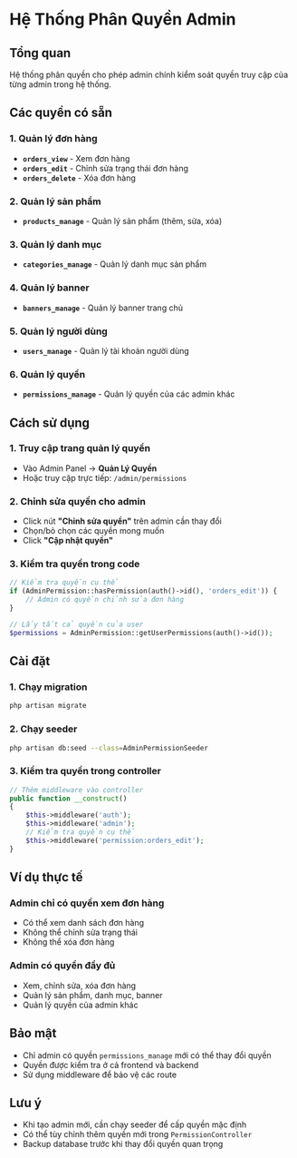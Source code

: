# Hệ Thống Phân Quyền Admin

## Tổng quan
Hệ thống phân quyền cho phép admin chính kiểm soát quyền truy cập của từng admin trong hệ thống.

## Các quyền có sẵn

### 1. Quản lý đơn hàng
- **`orders_view`** - Xem đơn hàng
- **`orders_edit`** - Chỉnh sửa trạng thái đơn hàng  
- **`orders_delete`** - Xóa đơn hàng

### 2. Quản lý sản phẩm
- **`products_manage`** - Quản lý sản phẩm (thêm, sửa, xóa)

### 3. Quản lý danh mục
- **`categories_manage`** - Quản lý danh mục sản phẩm

### 4. Quản lý banner
- **`banners_manage`** - Quản lý banner trang chủ

### 5. Quản lý người dùng
- **`users_manage`** - Quản lý tài khoản người dùng

### 6. Quản lý quyền
- **`permissions_manage`** - Quản lý quyền của các admin khác

## Cách sử dụng

### 1. Truy cập trang quản lý quyền
- Vào Admin Panel → **Quản Lý Quyền**
- Hoặc truy cập trực tiếp: `/admin/permissions`

### 2. Chỉnh sửa quyền cho admin
- Click nút **"Chỉnh sửa quyền"** trên admin cần thay đổi
- Chọn/bỏ chọn các quyền mong muốn
- Click **"Cập nhật quyền"**

### 3. Kiểm tra quyền trong code
```php
// Kiểm tra quyền cụ thể
if (AdminPermission::hasPermission(auth()->id(), 'orders_edit')) {
    // Admin có quyền chỉnh sửa đơn hàng
}

// Lấy tất cả quyền của user
$permissions = AdminPermission::getUserPermissions(auth()->id());
```

## Cài đặt

### 1. Chạy migration
```bash
php artisan migrate
```

### 2. Chạy seeder
```bash
php artisan db:seed --class=AdminPermissionSeeder
```

### 3. Kiểm tra quyền trong controller
```php
// Thêm middleware vào controller
public function __construct()
{
    $this->middleware('auth');
    $this->middleware('admin');
    // Kiểm tra quyền cụ thể
    $this->middleware('permission:orders_edit');
}
```

## Ví dụ thực tế

### Admin chỉ có quyền xem đơn hàng
- Có thể xem danh sách đơn hàng
- Không thể chỉnh sửa trạng thái
- Không thể xóa đơn hàng

### Admin có quyền đầy đủ
- Xem, chỉnh sửa, xóa đơn hàng
- Quản lý sản phẩm, danh mục, banner
- Quản lý quyền của admin khác

## Bảo mật
- Chỉ admin có quyền `permissions_manage` mới có thể thay đổi quyền
- Quyền được kiểm tra ở cả frontend và backend
- Sử dụng middleware để bảo vệ các route

## Lưu ý
- Khi tạo admin mới, cần chạy seeder để cấp quyền mặc định
- Có thể tùy chỉnh thêm quyền mới trong `PermissionController`
- Backup database trước khi thay đổi quyền quan trọng



